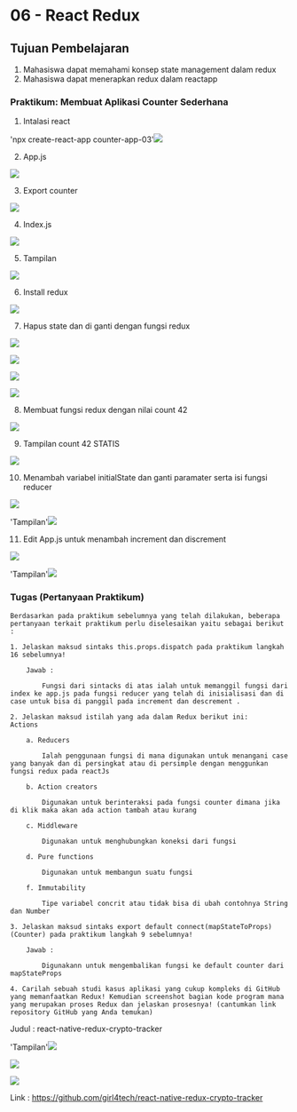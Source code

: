 # 06 - React Redux

## Tujuan Pembelajaran

1. Mahasiswa dapat memahami konsep state management dalam redux
2. Mahasiswa dapat menerapkan redux dalam reactapp 


### Praktikum: Membuat Aplikasi Counter Sederhana

1. Intalasi react

'npx create-react-app counter-app-03'![](img/i.png)

2. App.js

![](img/sc1.png)

3. Export counter

![](img/sc2.png)

4. Index.js

![](img/sc2.1.png)

5. Tampilan

![](img/t1.png)

6. Install redux

![](img/sc3.png)

7. Hapus state dan di ganti dengan fungsi redux

![](img/sc4.png)

![](img/sc5.png)

![](img/sc6.png)

![](img/err.png)

8. Membuat fungsi redux dengan nilai count 42

![](img/sc7.png)

9. Tampilan count 42 STATIS

![](img/t2.png)

10. Menambah variabel initialState dan ganti paramater serta isi fungsi reducer

![](img/sc8.png)

'Tampilan'![](img/t3.png)

11. Edit App.js untuk menambah increment dan discrement

![](img/sc9.png)

'Tampilan'![](img/t4.png)

### Tugas (Pertanyaan Praktikum)

    Berdasarkan pada praktikum sebelumnya yang telah dilakukan, beberapa pertanyaan terkait praktikum perlu diselesaikan yaitu sebagai berikut :

    1. Jelaskan maksud sintaks this.props.dispatch pada praktikum langkah 16 sebelumnya!

        Jawab :

            Fungsi dari sintacks di atas ialah untuk memanggil fungsi dari index ke app.js pada fungsi reducer yang telah di inisialisasi dan di case untuk bisa di panggil pada increment dan descrement .

    2. Jelaskan maksud istilah yang ada dalam Redux berikut ini:
    Actions

        a. Reducers
        
            Ialah penggunaan fungsi di mana digunakan untuk menangani case yang banyak dan di persingkat atau di persimple dengan menggunkan fungsi redux pada reactJs

        b. Action creators

            Digunakan untuk berinteraksi pada fungsi counter dimana jika di klik maka akan ada action tambah atau kurang

        c. Middleware
        
            Digunakan untuk menghubungkan koneksi dari fungsi

        d. Pure functions

            Digunakan untuk membangun suatu fungsi

        f. Immutability

            Tipe variabel concrit atau tidak bisa di ubah contohnya String dan Number

    3. Jelaskan maksud sintaks export default connect(mapStateToProps)(Counter) pada praktikum langkah 9 sebelumnya!

        Jawab :

            Digunakann untuk mengembalikan fungsi ke default counter dari mapStateProps

    4. Carilah sebuah studi kasus aplikasi yang cukup kompleks di GitHub yang memanfaatkan Redux! Kemudian screenshot bagian kode program mana yang merupakan proses Redux dan jelaskan prosesnya! (cantumkan link repository GitHub yang Anda temukan)

Judul : react-native-redux-crypto-tracker

'Tampilan'![](img/Tam1.png)

![](img/coun.png)

![](img/h.png)

Link : https://github.com/girl4tech/react-native-redux-crypto-tracker

